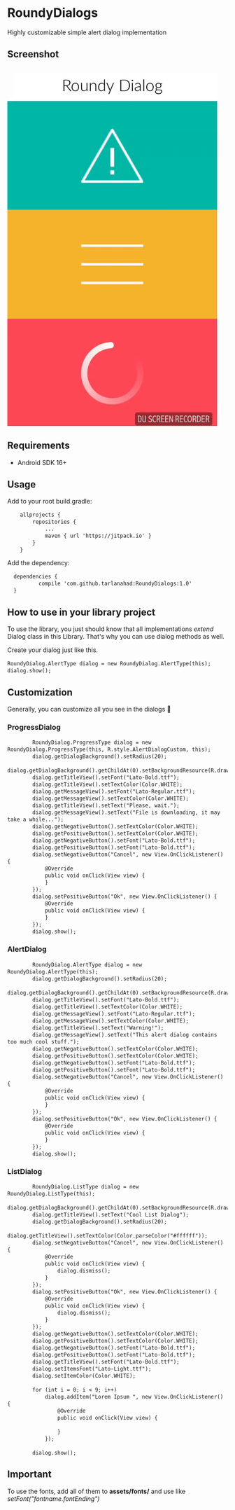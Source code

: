 # RoundyDialogs
Highly customizable simple alert dialog implementation
## Screenshot

![GIF](https://github.com/tarlanahad/RoundyDialogs/blob/master/ezgif-1-1b55732ddd.gif)



## Requirements
* Android SDK 16+

## Usage
Add to your root build.gradle:

```
	allprojects {
		repositories {
			...
			maven { url 'https://jitpack.io' }
		}
	}
  ```
Add the dependency:

  ```
  	dependencies {
	        compile 'com.github.tarlanahad:RoundyDialogs:1.0'
	}
  ```
  
  ## How to use in your library project
To use the library, you just should know that all implementations *extend* Dialog class in this Library. That's why you can
use dialog methods as well.

Create your dialog just like this.
```
RoundyDialog.AlertType dialog = new RoundyDialog.AlertType(this);
dialog.show();
```

## Customization
Generally, you can customize all you see in the dialogs 💪
### ProgressDialog
```
        RoundyDialog.ProgressType dialog = new RoundyDialog.ProgressType(this, R.style.AlertDialogCustom, this);
        dialog.getDialogBackground().setRadius(20);
        dialog.getDialogBackground().getChildAt(0).setBackgroundResource(R.drawable.gradient_two);
        dialog.getTitleView().setFont("Lato-Bold.ttf");
        dialog.getTitleView().setTextColor(Color.WHITE);
        dialog.getMessageView().setFont("Lato-Regular.ttf");
        dialog.getMessageView().setTextColor(Color.WHITE);
        dialog.getTitleView().setText("Please, wait.");
        dialog.getMessageView().setText("File is downloading, it may take a while...");
        dialog.getNegativeButton().setTextColor(Color.WHITE);
        dialog.getPositiveButton().setTextColor(Color.WHITE);
        dialog.getNegativeButton().setFont("Lato-Bold.ttf");
        dialog.getPositiveButton().setFont("Lato-Bold.ttf");
        dialog.setNegativeButton("Cancel", new View.OnClickListener() {
            @Override
            public void onClick(View view) {
            }
        });
        dialog.setPositiveButton("Ok", new View.OnClickListener() {
            @Override
            public void onClick(View view) {
            }
        });
        dialog.show();
```
###  AlertDialog
```
        RoundyDialog.AlertType dialog = new RoundyDialog.AlertType(this);
        dialog.getDialogBackground().setRadius(20);
        dialog.getDialogBackground().getChildAt(0).setBackgroundResource(R.drawable.gradient_three);
        dialog.getTitleView().setFont("Lato-Bold.ttf");
        dialog.getTitleView().setTextColor(Color.WHITE);
        dialog.getMessageView().setFont("Lato-Regular.ttf");
        dialog.getMessageView().setTextColor(Color.WHITE);
        dialog.getTitleView().setText("Warning!");
        dialog.getMessageView().setText("This alert dialog contains too much cool stuff.");
        dialog.getNegativeButton().setTextColor(Color.WHITE);
        dialog.getPositiveButton().setTextColor(Color.WHITE);
        dialog.getNegativeButton().setFont("Lato-Bold.ttf");
        dialog.getPositiveButton().setFont("Lato-Bold.ttf");
        dialog.setNegativeButton("Cancel", new View.OnClickListener() {
            @Override
            public void onClick(View view) {
            }
        });
        dialog.setPositiveButton("Ok", new View.OnClickListener() {
            @Override
            public void onClick(View view) {
            }
        });
        dialog.show();
```
###  ListDialog
```
        RoundyDialog.ListType dialog = new RoundyDialog.ListType(this);
        dialog.getDialogBackground().getChildAt(0).setBackgroundResource(R.drawable.gradient);
        dialog.getTitleView().setText("Cool List Dialog");
        dialog.getDialogBackground().setRadius(20);
        dialog.getTitleView().setTextColor(Color.parseColor("#ffffff"));
        dialog.setNegativeButton("Cancel", new View.OnClickListener() {
            @Override
            public void onClick(View view) {
                dialog.dismiss();
            }
        });
        dialog.setPositiveButton("Ok", new View.OnClickListener() {
            @Override
            public void onClick(View view) {
                dialog.dismiss();
            }
        });
        dialog.getNegativeButton().setTextColor(Color.WHITE);
        dialog.getPositiveButton().setTextColor(Color.WHITE);
        dialog.getNegativeButton().setFont("Lato-Bold.ttf");
        dialog.getPositiveButton().setFont("Lato-Bold.ttf");
        dialog.getTitleView().setFont("Lato-Bold.ttf");
        dialog.setItemsFont("Lato-Light.ttf");
        dialog.setItemColor(Color.WHITE);

        for (int i = 0; i < 9; i++)
            dialog.addItem("Lorem Ipsum ", new View.OnClickListener() {
                @Override
                public void onClick(View view) {

                }
            });

        dialog.show();
```
## Important
To use the fonts, add all of them to **assets/fonts/** and use like *setFont("fontname.fontEnding")*
